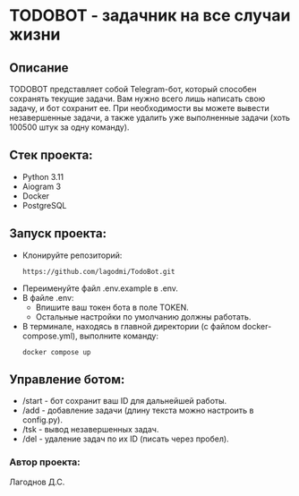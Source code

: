 # TODOBOT - задачник на все случаи жизни

## Описание
TODOBOT представляет собой Telegram-бот, который способен сохранять текущие задачи. Вам нужно всего лишь написать свою задачу, и бот сохранит ее. При необходимости вы можете вывести незавершенные задачи, а также удалить уже выполненные задачи (хоть 100500 штук за одну команду).

## Стек проекта:
- Python 3.11
- Aiogram 3
- Docker
- PostgreSQL

## Запуск проекта:
- Клонируйте репозиторий:
    ```
    https://github.com/lagodmi/TodoBot.git
    ```
- Переименуйте файл .env.example в .env.
- В файле .env:
    - Впишите ваш токен бота в поле TOKEN.
    - Остальные настройки по умолчанию должны работать.
- В терминале, находясь в главной директории (с файлом docker-compose.yml), выполните команду:
    ```
    docker compose up
    ```

## Управление ботом:
- /start - бот сохранит ваш ID для дальнейшей работы.
- /add - добавление задачи (длину текста можно настроить в config.py).
- /tsk - вывод незавершенных задач.
- /del - удаление задач по их ID (писать через пробел).

### Автор проекта:

Лагоднов Д.С.
